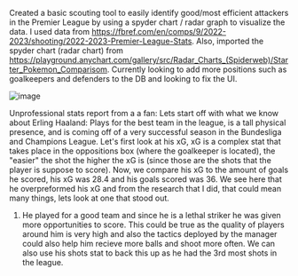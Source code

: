 Created a basic scouting tool to easily identify good/most efficient attackers in the Premier League by using a spyder chart / radar graph to visualize the data. I used data from https://fbref.com/en/comps/9/2022-2023/shooting/2022-2023-Premier-League-Stats. Also, imported the spyder chart (radar chart) from https://playground.anychart.com/gallery/src/Radar_Charts_(Spiderweb)/Starter_Pokemon_Comparisom.
Currently looking to add more positions such as goalkeepers and defenders to the DB and looking to fix the UI.

![image](https://github.com/essay9/dataWeb/assets/127151869/1f6cd64b-18ba-40b0-b419-69e69af16a61)

Unprofessional stats report from a a fan:
Lets start off with what we know about Erling Haaland: Plays for the best team in the league, is a tall physical presence, and is coming off of a very successful season in the Bundesliga and Champions League.
Let's first look at his xG, xG is a complex stat that takes place in the oppositions box (where the goalkeeper is located), the "easier" the shot the higher the xG is (since those are the shots that the player is suppose to score). Now, we compare his xG to the amount of goals he scored, his xG was 28.4 and his goals scored was 36. We see here that he overpreformed his xG and from the research that I did, that could mean many things, lets look at one that stood out.
1) He played for a good team and since he is a lethal striker he was given more opportunities to score.
This could be true as the quality of players around him is very high and also the tactics deployed by the manager could also help him recieve more balls and shoot more often. We can also use his shots stat to back this up as he had the 3rd most shots in the league. 
